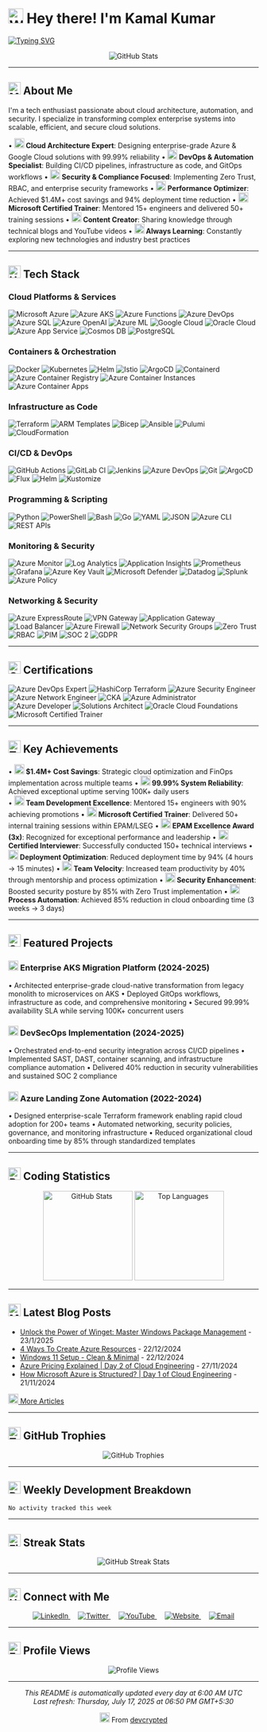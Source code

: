 # <img src="https://raw.githubusercontent.com/MartinHeinz/MartinHeinz/master/wave.gif" width="30px" alt="Wave"> Hey there! I'm Kamal Kumar

[![Typing SVG](https://readme-typing-svg.herokuapp.com?font=Fira+Code&pause=500&color=2F81F7&width=600&lines=Lead+Cloud+Platform+Engineer;Cloud+Migration+%26+DevOps+Lead;Azure+%26+Kubernetes+Expert;Microsoft+Certified+Trainer;8%2B+Years+Experience)](https://git.io/typing-svg)

<p align="center">
  <img src="https://github-readme-stats.vercel.app/api?username=devcrypted&show_icons=true&theme=radical" alt="GitHub Stats">
</p>

---

## <img src="https://raw.githubusercontent.com/Tarikul-Islam-Anik/Animated-Fluent-Emojis/master/Emojis/People%20with%20professions/Man%20Technologist%20Light%20Skin%20Tone.png" alt="Man Technologist Light Skin Tone" width="25" height="25" /> About Me

I'm a tech enthusiast passionate about cloud architecture, automation, and security. I specialize in transforming complex enterprise systems into scalable, efficient, and secure cloud solutions.

• **<img src="https://raw.githubusercontent.com/Tarikul-Islam-Anik/Animated-Fluent-Emojis/master/Emojis/Objects/Cloud.png" alt="Cloud" width="20" height="20" /> Cloud Architecture Expert**: Designing enterprise-grade Azure & Google Cloud solutions with 99.99% reliability
• **<img src="https://raw.githubusercontent.com/Tarikul-Islam-Anik/Animated-Fluent-Emojis/master/Emojis/Objects/Gear.png" alt="Gear" width="20" height="20" /> DevOps & Automation Specialist**: Building CI/CD pipelines, infrastructure as code, and GitOps workflows
• **<img src="https://raw.githubusercontent.com/Tarikul-Islam-Anik/Animated-Fluent-Emojis/master/Emojis/Objects/Shield.png" alt="Shield" width="20" height="20" /> Security & Compliance Focused**: Implementing Zero Trust, RBAC, and enterprise security frameworks
• **<img src="https://raw.githubusercontent.com/Tarikul-Islam-Anik/Animated-Fluent-Emojis/master/Emojis/Objects/Chart%20Increasing.png" alt="Chart Increasing" width="20" height="20" /> Performance Optimizer**: Achieved $1.4M+ cost savings and 94% deployment time reduction
• **<img src="https://raw.githubusercontent.com/Tarikul-Islam-Anik/Animated-Fluent-Emojis/master/Emojis/People/Man%20Teacher%20Light%20Skin%20Tone.png" alt="Teacher" width="20" height="20" /> Microsoft Certified Trainer**: Mentored 15+ engineers and delivered 50+ training sessions
• **<img src="https://raw.githubusercontent.com/Tarikul-Islam-Anik/Animated-Fluent-Emojis/master/Emojis/Objects/Video%20Camera.png" alt="Video Camera" width="20" height="20" /> Content Creator**: Sharing knowledge through technical blogs and YouTube videos
• **<img src="https://raw.githubusercontent.com/Tarikul-Islam-Anik/Animated-Fluent-Emojis/master/Emojis/Objects/Laptop.png" alt="Laptop" width="20" height="20" /> Always Learning**: Constantly exploring new technologies and industry best practices

---

## <img src="https://raw.githubusercontent.com/Tarikul-Islam-Anik/Animated-Fluent-Emojis/master/Emojis/Objects/Hammer%20and%20Wrench.png" alt="Hammer and Wrench" width="25" height="25" /> Tech Stack

### Cloud Platforms & Services

![Microsoft Azure](https://img.shields.io/badge/-Microsoft%20Azure-0078D4?style=flat-square&logo=microsoftazure&logoColor=white)
![Azure AKS](https://img.shields.io/badge/-Azure%20AKS-326CE5?style=flat-square&logo=kubernetes&logoColor=white)
![Azure Functions](https://img.shields.io/badge/-Azure%20Functions-0062AD?style=flat-square&logo=azurefunctions&logoColor=white)
![Azure DevOps](https://img.shields.io/badge/-Azure%20DevOps-0078D7?style=flat-square&logo=azuredevops&logoColor=white)
![Azure SQL](https://img.shields.io/badge/-Azure%20SQL-CC2927?style=flat-square&logo=microsoftsqlserver&logoColor=white)
![Azure OpenAI](https://img.shields.io/badge/-Azure%20OpenAI-412991?style=flat-square&logo=openai&logoColor=white)
![Azure ML](https://img.shields.io/badge/-Azure%20ML-0078D4?style=flat-square&logo=microsoftazure&logoColor=white)
![Google Cloud](https://img.shields.io/badge/-Google%20Cloud-4285F4?style=flat-square&logo=googlecloud&logoColor=white)
![Oracle Cloud](https://img.shields.io/badge/-Oracle%20Cloud-F80000?style=flat-square&logo=oracle&logoColor=white)
![Azure App Service](https://img.shields.io/badge/-App%20Service-0078D4?style=flat-square&logo=microsoftazure&logoColor=white)
![Cosmos DB](https://img.shields.io/badge/-Cosmos%20DB-0078D4?style=flat-square&logo=microsoftazure&logoColor=white)
![PostgreSQL](https://img.shields.io/badge/-PostgreSQL-336791?style=flat-square&logo=postgresql&logoColor=white)

### Containers & Orchestration

![Docker](https://img.shields.io/badge/-Docker-2496ED?style=flat-square&logo=docker&logoColor=white)
![Kubernetes](https://img.shields.io/badge/-Kubernetes-326CE5?style=flat-square&logo=kubernetes&logoColor=white)
![Helm](https://img.shields.io/badge/-Helm-0F1689?style=flat-square&logo=helm&logoColor=white)
![Istio](https://img.shields.io/badge/-Istio-466BB0?style=flat-square&logo=istio&logoColor=white)
![ArgoCD](https://img.shields.io/badge/-ArgoCD-EF7B4D?style=flat-square&logo=argo&logoColor=white)
![Containerd](https://img.shields.io/badge/-Containerd-575757?style=flat-square&logo=containerd&logoColor=white)
![Azure Container Registry](https://img.shields.io/badge/-Azure%20ACR-0078D4?style=flat-square&logo=microsoftazure&logoColor=white)
![Azure Container Instances](https://img.shields.io/badge/-Azure%20ACI-0078D4?style=flat-square&logo=microsoftazure&logoColor=white)
![Azure Container Apps](https://img.shields.io/badge/-Azure%20Container%20Apps-0078D4?style=flat-square&logo=microsoftazure&logoColor=white)

### Infrastructure as Code

![Terraform](https://img.shields.io/badge/-Terraform-623CE4?style=flat-square&logo=terraform&logoColor=white)
![ARM Templates](https://img.shields.io/badge/-ARM%20Templates-0078D4?style=flat-square&logo=microsoftazure&logoColor=white)
![Bicep](https://img.shields.io/badge/-Bicep-0078D4?style=flat-square&logo=microsoftazure&logoColor=white)
![Ansible](https://img.shields.io/badge/-Ansible-EE0000?style=flat-square&logo=ansible&logoColor=white)
![Pulumi](https://img.shields.io/badge/-Pulumi-8A3391?style=flat-square&logo=pulumi&logoColor=white)
![CloudFormation](https://img.shields.io/badge/-CloudFormation-FF9900?style=flat-square&logo=amazonwebservices&logoColor=white)

### CI/CD & DevOps

![GitHub Actions](https://img.shields.io/badge/-GitHub%20Actions-2088FF?style=flat-square&logo=githubactions&logoColor=white)
![GitLab CI](https://img.shields.io/badge/-GitLab%20CI-FC6D26?style=flat-square&logo=gitlab&logoColor=white)
![Jenkins](https://img.shields.io/badge/-Jenkins-D24939?style=flat-square&logo=jenkins&logoColor=white)
![Azure DevOps](https://img.shields.io/badge/-Azure%20DevOps-0078D7?style=flat-square&logo=azuredevops&logoColor=white)
![Git](https://img.shields.io/badge/-Git-F05032?style=flat-square&logo=git&logoColor=white)
![ArgoCD](https://img.shields.io/badge/-ArgoCD-EF7B4D?style=flat-square&logo=argo&logoColor=white)
![Flux](https://img.shields.io/badge/-Flux-5468FF?style=flat-square&logo=fluxcd&logoColor=white)
![Helm](https://img.shields.io/badge/-Helm-0F1689?style=flat-square&logo=helm&logoColor=white)
![Kustomize](https://img.shields.io/badge/-Kustomize-326CE5?style=flat-square&logo=kubernetes&logoColor=white)

### Programming & Scripting

![Python](https://img.shields.io/badge/-Python-3776AB?style=flat-square&logo=python&logoColor=white)
![PowerShell](https://img.shields.io/badge/-PowerShell-5391FE?style=flat-square&logo=powershell&logoColor=white)
![Bash](https://img.shields.io/badge/-Bash-4EAA25?style=flat-square&logo=gnubash&logoColor=white)
![Go](https://img.shields.io/badge/-Go-00ADD8?style=flat-square&logo=go&logoColor=white)
![YAML](https://img.shields.io/badge/-YAML-CB171E?style=flat-square&logo=yaml&logoColor=white)
![JSON](https://img.shields.io/badge/-JSON-000000?style=flat-square&logo=json&logoColor=white)
![Azure CLI](https://img.shields.io/badge/-Azure%20CLI-0078D4?style=flat-square&logo=microsoftazure&logoColor=white)
![REST APIs](https://img.shields.io/badge/-REST%20APIs-02569B?style=flat-square&logo=fastapi&logoColor=white)

### Monitoring & Security

![Azure Monitor](https://img.shields.io/badge/-Azure%20Monitor-0078D4?style=flat-square&logo=microsoftazure&logoColor=white)
![Log Analytics](https://img.shields.io/badge/-Log%20Analytics-0078D4?style=flat-square&logo=microsoftazure&logoColor=white)
![Application Insights](https://img.shields.io/badge/-App%20Insights-0078D4?style=flat-square&logo=microsoftazure&logoColor=white)
![Prometheus](https://img.shields.io/badge/-Prometheus-E6522C?style=flat-square&logo=prometheus&logoColor=white)
![Grafana](https://img.shields.io/badge/-Grafana-F46800?style=flat-square&logo=grafana&logoColor=white)
![Azure Key Vault](https://img.shields.io/badge/-Azure%20Key%20Vault-0078D4?style=flat-square&logo=microsoftazure&logoColor=white)
![Microsoft Defender](https://img.shields.io/badge/-Microsoft%20Defender-00A4EF?style=flat-square&logo=microsoft&logoColor=white)
![Datadog](https://img.shields.io/badge/-Datadog-632CA6?style=flat-square&logo=datadog&logoColor=white)
![Splunk](https://img.shields.io/badge/-Splunk-000000?style=flat-square&logo=splunk&logoColor=white)
![Azure Policy](https://img.shields.io/badge/-Azure%20Policy-0078D4?style=flat-square&logo=microsoftazure&logoColor=white)

### Networking & Security

![Azure ExpressRoute](https://img.shields.io/badge/-ExpressRoute-0078D4?style=flat-square&logo=microsoftazure&logoColor=white)
![VPN Gateway](https://img.shields.io/badge/-VPN%20Gateway-0078D4?style=flat-square&logo=microsoftazure&logoColor=white)
![Application Gateway](https://img.shields.io/badge/-App%20Gateway-0078D4?style=flat-square&logo=microsoftazure&logoColor=white)
![Load Balancer](https://img.shields.io/badge/-Load%20Balancer-0078D4?style=flat-square&logo=microsoftazure&logoColor=white)
![Azure Firewall](https://img.shields.io/badge/-Azure%20Firewall-0078D4?style=flat-square&logo=microsoftazure&logoColor=white)
![Network Security Groups](https://img.shields.io/badge/-NSGs-0078D4?style=flat-square&logo=microsoftazure&logoColor=white)
![Zero Trust](https://img.shields.io/badge/-Zero%20Trust-0078D4?style=flat-square&logo=microsoftazure&logoColor=white)
![RBAC](https://img.shields.io/badge/-RBAC-0078D4?style=flat-square&logo=microsoftazure&logoColor=white)
![PIM](https://img.shields.io/badge/-PIM-0078D4?style=flat-square&logo=microsoftazure&logoColor=white)
![SOC 2](https://img.shields.io/badge/-SOC%202-FF6B6B?style=flat-square&logo=security&logoColor=white)
![GDPR](https://img.shields.io/badge/-GDPR-4ECDC4?style=flat-square&logo=security&logoColor=white)

---

## <img src="https://raw.githubusercontent.com/Tarikul-Islam-Anik/Animated-Fluent-Emojis/master/Emojis/Objects/Graduation%20Cap.png" alt="Graduation Cap" width="25" height="25" /> Certifications

![Azure DevOps Expert](https://img.shields.io/badge/-Azure%20DevOps%20Expert%20(AZ--400)-0078D4?style=flat-square&logo=microsoftazure&logoColor=white)
![HashiCorp Terraform](https://img.shields.io/badge/-HashiCorp%20Terraform%20Associate-623CE4?style=flat-square&logo=terraform&logoColor=white)
![Azure Security Engineer](https://img.shields.io/badge/-Azure%20Security%20Engineer%20(AZ--500)-0078D4?style=flat-square&logo=microsoftazure&logoColor=white)
![Azure Network Engineer](https://img.shields.io/badge/-Azure%20Network%20Engineer%20(AZ--700)-0078D4?style=flat-square&logo=microsoftazure&logoColor=white)
![CKA](https://img.shields.io/badge/-Certified%20Kubernetes%20Administrator-326CE5?style=flat-square&logo=kubernetes&logoColor=white)
![Azure Administrator](https://img.shields.io/badge/-Azure%20Administrator%20(AZ--104)-0078D4?style=flat-square&logo=microsoftazure&logoColor=white)
![Azure Developer](https://img.shields.io/badge/-Azure%20Developer%20(AZ--204)-0078D4?style=flat-square&logo=microsoftazure&logoColor=white)
![Solutions Architect](https://img.shields.io/badge/-Solutions%20Architect%20(AZ--300)-0078D4?style=flat-square&logo=microsoftazure&logoColor=white)
![Oracle Cloud Foundations](https://img.shields.io/badge/-Oracle%20Cloud%20Foundations-F80000?style=flat-square&logo=oracle&logoColor=white)
![Microsoft Certified Trainer](https://img.shields.io/badge/-Microsoft%20Certified%20Trainer-0078D4?style=flat-square&logo=microsoft&logoColor=white)

---

## <img src="https://raw.githubusercontent.com/Tarikul-Islam-Anik/Animated-Fluent-Emojis/master/Emojis/Objects/Trophy.png" alt="Trophy" width="25" height="25" /> Key Achievements

• **<img src="https://raw.githubusercontent.com/Tarikul-Islam-Anik/Animated-Fluent-Emojis/master/Emojis/Objects/Money%20Bag.png" alt="Money Bag" width="20" height="20" /> $1.4M+ Cost Savings**: Strategic cloud optimization and FinOps implementation across multiple teams
• **<img src="https://raw.githubusercontent.com/Tarikul-Islam-Anik/Animated-Fluent-Emojis/master/Emojis/Objects/Target.png" alt="Target" width="20" height="20" /> 99.99% System Reliability**: Achieved exceptional uptime serving 100K+ daily users  
• **<img src="https://raw.githubusercontent.com/Tarikul-Islam-Anik/Animated-Fluent-Emojis/master/Emojis/People/Busts%20in%20Silhouette.png" alt="Team" width="20" height="20" /> Team Development Excellence**: Mentored 15+ engineers with 90% achieving promotions
• **<img src="https://raw.githubusercontent.com/Tarikul-Islam-Anik/Animated-Fluent-Emojis/master/Emojis/People/Man%20Teacher%20Light%20Skin%20Tone.png" alt="Teacher" width="20" height="20" /> Microsoft Certified Trainer**: Delivered 50+ internal training sessions within EPAM/LSEG
• **<img src="https://raw.githubusercontent.com/Tarikul-Islam-Anik/Animated-Fluent-Emojis/master/Emojis/Objects/Medal.png" alt="Medal" width="20" height="20" /> EPAM Excellence Award (3x)**: Recognized for exceptional performance and leadership
• **<img src="https://raw.githubusercontent.com/Tarikul-Islam-Anik/Animated-Fluent-Emojis/master/Emojis/Objects/Microphone.png" alt="Microphone" width="20" height="20" /> Certified Interviewer**: Successfully conducted 150+ technical interviews
• **<img src="https://raw.githubusercontent.com/Tarikul-Islam-Anik/Animated-Fluent-Emojis/master/Emojis/Objects/Rocket.png" alt="Rocket" width="20" height="20" /> Deployment Optimization**: Reduced deployment time by 94% (4 hours → 15 minutes)
• **<img src="https://raw.githubusercontent.com/Tarikul-Islam-Anik/Animated-Fluent-Emojis/master/Emojis/Objects/Chart%20Increasing.png" alt="Chart Increasing" width="20" height="20" /> Team Velocity**: Increased team productivity by 40% through mentorship and process optimization
• **<img src="https://raw.githubusercontent.com/Tarikul-Islam-Anik/Animated-Fluent-Emojis/master/Emojis/Objects/Locked.png" alt="Locked" width="20" height="20" /> Security Enhancement**: Boosted security posture by 85% with Zero Trust implementation
• **<img src="https://raw.githubusercontent.com/Tarikul-Islam-Anik/Animated-Fluent-Emojis/master/Emojis/Objects/High%20Voltage.png" alt="High Voltage" width="20" height="20" /> Process Automation**: Achieved 85% reduction in cloud onboarding time (3 weeks → 3 days)

---

## <img src="https://raw.githubusercontent.com/Tarikul-Islam-Anik/Animated-Fluent-Emojis/master/Emojis/Objects/Star.png" alt="Star" width="25" height="25" /> Featured Projects

### <img src="https://raw.githubusercontent.com/Tarikul-Islam-Anik/Animated-Fluent-Emojis/master/Emojis/Objects/Office%20Building.png" alt="Office Building" width="20" height="20" /> Enterprise AKS Migration Platform (2024-2025)

• Architected enterprise-grade cloud-native transformation from legacy monolith to microservices on AKS
• Deployed GitOps workflows, infrastructure as code, and comprehensive monitoring
• Secured 99.99% availability SLA while serving 100K+ concurrent users

### <img src="https://raw.githubusercontent.com/Tarikul-Islam-Anik/Animated-Fluent-Emojis/master/Emojis/Objects/Locked.png" alt="Locked" width="20" height="20" /> DevSecOps Implementation (2024-2025)

• Orchestrated end-to-end security integration across CI/CD pipelines
• Implemented SAST, DAST, container scanning, and infrastructure compliance automation
• Delivered 40% reduction in security vulnerabilities and sustained SOC 2 compliance

### <img src="https://raw.githubusercontent.com/Tarikul-Islam-Anik/Animated-Fluent-Emojis/master/Emojis/Objects/Cloud.png" alt="Cloud" width="20" height="20" /> Azure Landing Zone Automation (2022-2024)

• Designed enterprise-scale Terraform framework enabling rapid cloud adoption for 200+ teams
• Automated networking, security policies, governance, and monitoring infrastructure
• Reduced organizational cloud onboarding time by 85% through standardized templates

---

## <img src="https://raw.githubusercontent.com/Tarikul-Islam-Anik/Animated-Fluent-Emojis/master/Emojis/Objects/Bar%20Chart.png" alt="Bar Chart" width="25" height="25" /> Coding Statistics

<div align="center">
  <img height="180em" src="https://github-readme-stats.vercel.app/api?username=devcrypted&show_icons=true&theme=radical&include_all_commits=true&count_private=true" alt="GitHub Stats"/>
  <img height="180em" src="https://github-readme-stats.vercel.app/api/top-langs/?username=devcrypted&layout=compact&langs_count=7&theme=radical" alt="Top Languages"/>
</div>

---

## <img src="https://raw.githubusercontent.com/Tarikul-Islam-Anik/Animated-Fluent-Emojis/master/Emojis/Objects/Memo.png" alt="Memo" width="25" height="25" /> Latest Blog Posts

<!-- BLOG:START -->
- [Unlock the Power of Winget: Master Windows Package Management](https://devcrypted.com/EXP03-WingetUsage) - 23/1/2025
- [4 Ways To Create Azure Resources](https://devcrypted.com/CE03-4WaysToCreateAzureResources) - 22/12/2024
- [Windows 11 Setup - Clean & Minimal](https://devcrypted.com/CE03-WindowsDesktopSetup) - 22/12/2024
- [Azure Pricing Explained | Day 2 of Cloud Engineering](https://devcrypted.com/AzurePricing) - 27/11/2024
- [How Microsoft Azure is Structured? | Day 1 of Cloud Engineering](https://devcrypted.com/AzureStructure) - 21/11/2024
<!-- BLOG:END -->

[<img src="https://raw.githubusercontent.com/Tarikul-Islam-Anik/Animated-Fluent-Emojis/master/Emojis/Objects/Open%20Book.png" alt="Open Book" width="20" height="20" /> More Articles](https://devcrypted.com)

---

## <img src="https://raw.githubusercontent.com/Tarikul-Islam-Anik/Animated-Fluent-Emojis/master/Emojis/Objects/Trophy.png" alt="Trophy" width="25" height="25" /> GitHub Trophies

<p align="center">
  <img src="https://github-profile-trophy.vercel.app/?username=devcrypted&theme=radical&no-frame=false&no-bg=false&margin-w=4" alt="GitHub Trophies">
</p>

---

## <img src="https://raw.githubusercontent.com/Tarikul-Islam-Anik/Animated-Fluent-Emojis/master/Emojis/Objects/Bar%20Chart.png" alt="Bar Chart" width="25" height="25" /> Weekly Development Breakdown

<!--START_SECTION:waka-->
```text
No activity tracked this week
```
<!--END_SECTION:waka-->

---

## <img src="https://raw.githubusercontent.com/Tarikul-Islam-Anik/Animated-Fluent-Emojis/master/Emojis/Objects/Fire.png" alt="Fire" width="25" height="25" /> Streak Stats

<p align="center">
  <img src="https://github-readme-streak-stats.herokuapp.com/?user=devcrypted&theme=radical" alt="GitHub Streak Stats">
</p>

---

## <img src="https://raw.githubusercontent.com/Tarikul-Islam-Anik/Animated-Fluent-Emojis/master/Emojis/Objects/Handshake.png" alt="Handshake" width="25" height="25" /> Connect with Me

<p align="center">
  <a href="https://linkedin.com/in/kamal18" target="_blank">
    <img src="https://img.shields.io/badge/-LinkedIn-0077B5?style=for-the-badge&logo=linkedin&logoColor=white" alt="LinkedIn">
  </a>
  &nbsp;&nbsp;&nbsp;
  <a href="https://twitter.com/devcrypted" target="_blank">
    <img src="https://img.shields.io/badge/-Twitter-1DA1F2?style=for-the-badge&logo=twitter&logoColor=white" alt="Twitter">
  </a>
  &nbsp;&nbsp;&nbsp;
  <a href="https://youtube.com/@devcrypted" target="_blank">
    <img src="https://img.shields.io/badge/-YouTube-FF0000?style=for-the-badge&logo=youtube&logoColor=white" alt="YouTube">
  </a>
  &nbsp;&nbsp;&nbsp;
  <a href="https://kamal.sh" target="_blank">
    <img src="https://img.shields.io/badge/-Website-FF7139?style=for-the-badge&logo=firefox&logoColor=white" alt="Website">
  </a>
  &nbsp;&nbsp;&nbsp;
  <a href="mailto:kamal.devops@outlook.com">
    <img src="https://img.shields.io/badge/-Email-D14836?style=for-the-badge&logo=gmail&logoColor=white" alt="Email">
  </a>
</p>

---

## <img src="https://raw.githubusercontent.com/Tarikul-Islam-Anik/Animated-Fluent-Emojis/master/Emojis/Objects/Eyes.png" alt="Eyes" width="25" height="25" /> Profile Views

<p align="center">
  <img src="https://komarev.com/ghpvc/?username=devcrypted&label=Profile%20views&color=0e75b6&style=flat" alt="Profile Views">
</p>

---

<p align="center">
  <i>This README is automatically updated every day at 6:00 AM UTC</i><br>
  <i>Last refresh: <!-- DATE:START -->Thursday, July 17, 2025 at 06:50 PM GMT+5:30<!-- DATE:END --></i>
</p>

<p align="center">
  <img src="https://raw.githubusercontent.com/Tarikul-Islam-Anik/Animated-Fluent-Emojis/master/Emojis/Objects/Star.png" alt="Star" width="20" height="20" /> From <a href="https://github.com/devcrypted">devcrypted</a>
</p>
